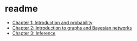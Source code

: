 # readme
* [Chapter 1: Introduction and probability](chapters/chapter_1.md)
* [Chapter 2: Introduction to graphs and Bayesian networks](chapters/chapter_2.md)
* [Chapter 3: Inference](chapters/chapter_3.md)
